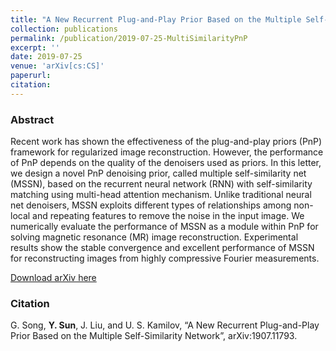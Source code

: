 ```yaml
---
title: "A New Recurrent Plug-and-Play Prior Based on the Multiple Self-Similarity Network"
collection: publications
permalink: /publication/2019-07-25-MultiSimilarityPnP
excerpt: ''
date: 2019-07-25
venue: 'arXiv[cs:CS]'
paperurl:
citation:
---
```


### Abstract
Recent work has shown the effectiveness of the plug-and-play priors (PnP) framework for regularized image reconstruction. However, the performance of PnP depends on the quality of the denoisers used as priors. In this letter, we design a novel PnP denoising prior, called multiple self-similarity net (MSSN), based on the recurrent neural network (RNN) with self-similarity matching using multi-head attention mechanism. Unlike traditional neural net denoisers, MSSN exploits different types of relationships among non-local and repeating features to remove the noise in the input image. We numerically evaluate the performance of MSSN as a module within PnP for solving magnetic resonance (MR) image reconstruction. Experimental results show the stable convergence and excellent performance of MSSN for reconstructing images from highly compressive Fourier measurements.

[Download arXiv here](https://arxiv.org/abs/1907.11793)

### Citation
G. Song, __Y. Sun__, J. Liu, and U. S. Kamilov, “A New Recurrent Plug-and-Play Prior Based on the Multiple Self-Similarity Network”, arXiv:1907.11793.
